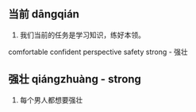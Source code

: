 ## 当前 dāngqián

1. 我们当前的任务是学习知识，练好本领。

comfortable
confident
perspective
safety
strong - 强壮

## 强壮 qiángzhuàng - strong

1. 每个男人都想要强壮
